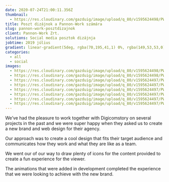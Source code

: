 ```yaml
---
date: 2020-07-24T21:00:11.356Z
thumbnail:
  - https://res.cloudinary.com/gazduig/image/upload/q_80/v1595624498/PW/Frame_38_ijxgr9.webp
title: Poszt dizájnok a Pannon-Work számára
slug: pannon-work-posztdizajnok
client: Pannon-Work Zrt.
solutions: Social media posztok dizájnja
jobtime: 2019 július
gradient: linear-gradient(5deg, rgba(70,195,41,1) 0%, rgba(149,53,53,0) 71%)
categories:
  - all
  - social
images:
  - https://res.cloudinary.com/gazduig/image/upload/q_80/v1595624498/PW/Frame_37_ycpj5r.webp
  - https://res.cloudinary.com/gazduig/image/upload/q_80/v1595624498/PW/Frame_38_ijxgr9.webp
  - https://res.cloudinary.com/gazduig/image/upload/q_80/v1595624497/PW/Frame_32_qjczgf.webp
  - https://res.cloudinary.com/gazduig/image/upload/q_80/v1595624497/PW/Frame_33_loktfg.webp
  - https://res.cloudinary.com/gazduig/image/upload/q_80/v1595624497/PW/Frame_36_fluszf.webp
  - https://res.cloudinary.com/gazduig/image/upload/q_80/v1595624497/PW/Frame_31_r6ybtn.webp
  - https://res.cloudinary.com/gazduig/image/upload/q_80/v1595624497/PW/Frame_34_bf4728.webp
  - https://res.cloudinary.com/gazduig/image/upload/q_80/v1595624497/PW/Frame_35_be3vxa.webp
---
```

<!--StartFragment-->

We’ve had the pleasure to work together with Digicomstory on several projects in the past and we were super happy when they asked us to create a new brand and web design for their agency.

Our approach was to create a cool design that fits their target audience and communicates how they work and what they are like as a team.

We went our of our way to draw plenty of icons for the content provided to create a fun experience for the viewer.

The animations that were added in development completed the experience that we were looking to achieve with the new brand.

<!--EndFragment-->